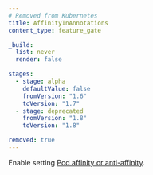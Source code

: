 ```yaml
---
# Removed from Kubernetes
title: AffinityInAnnotations
content_type: feature_gate

_build:
  list: never
  render: false

stages:
  - stage: alpha 
    defaultValue: false
    fromVersion: "1.6"
    toVersion: "1.7"
  - stage: deprecated
    fromVersion: "1.8"
    toVersion: "1.8"

removed: true
---
```

Enable setting
[Pod affinity or anti-affinity](/docs/concepts/scheduling-eviction/assign-pod-node/#affinity-and-anti-affinity).
